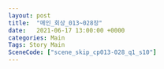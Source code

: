 ```yaml
---
layout: post
title:  "메인_회상_013~028장"
date:   2021-06-17 13:00:00 +0000
categories: Main
Tags: Story Main
SceneCode: ["scene_skip_cp013-028_q1_s10"]
---
```

